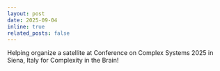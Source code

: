 ```yaml
---
layout: post
date: 2025-09-04
inline: true
related_posts: false
---
```


Helping organize a satellite at Conference on Complex Systems 2025 in Siena, Italy for Complexity in the Brain!
